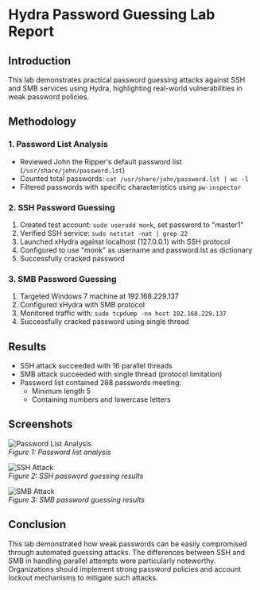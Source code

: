 # Hydra Password Guessing Lab Report

## Introduction
This lab demonstrates practical password guessing attacks against SSH and SMB services using Hydra, highlighting real-world vulnerabilities in weak password policies.

## Methodology

### 1. Password List Analysis
- Reviewed John the Ripper's default password list (`/usr/share/john/password.lst`)
- Counted total passwords: `cat /usr/share/john/password.lst | wc -l`
- Filtered passwords with specific characteristics using `pw-inspector`

### 2. SSH Password Guessing
1. Created test account: `sudo useradd monk`, set password to "master1"
2. Verified SSH service: `sudo netstat -nat | grep 22`
3. Launched xHydra against localhost (127.0.0.1) with SSH protocol
4. Configured to use "monk" as username and password.lst as dictionary
5. Successfully cracked password 

### 3. SMB Password Guessing
1. Targeted Windows 7 machine at 192.168.229.137
2. Configured xHydra with SMB protocol
3. Monitored traffic with: `sudo tcpdump -nn host 192.168.229.137`
4. Successfully cracked password using single thread

## Results
- SSH attack succeeded with 16 parallel threads
- SMB attack succeeded with single thread (protocol limitation)
- Password list contained 288 passwords meeting:
  - Minimum length 5
  - Containing numbers and lowercase letters

## Screenshots
![Password List Analysis](Screenshots/password-list.png)  
*Figure 1: Password list analysis*

![SSH Attack](Screenshots/ssh-attack.png)  
*Figure 2: SSH password guessing results*

![SMB Attack](Screenshots/smb-attack.png)  
*Figure 3: SMB password guessing results*

## Conclusion
This lab demonstrated how weak passwords can be easily compromised through automated guessing attacks. The differences between SSH and SMB in handling parallel attempts were particularly noteworthy. Organizations should implement strong password policies and account lockout mechanisms to mitigate such attacks.
